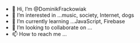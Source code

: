 - 👋 Hi, I’m @DominikFrackowiak
- 👀 I’m interested in ...music, society, Internet, dogs
- 🌱 I’m currently learning ...JavaScript, Firebase
- 💞️ I’m looking to collaborate on ...
- 📫 How to reach me ...

<!---
DominikFrackowiak/DominikFrackowiak is a ✨ special ✨ repository because its `README.md` (this file) appears on your GitHub profile.
You can click the Preview link to take a look at your changes.
--->
